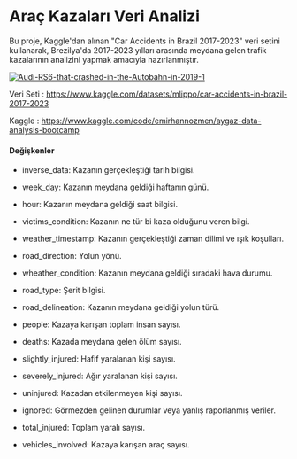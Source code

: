 # Araç Kazaları Veri Analizi

Bu proje, Kaggle'dan alınan "Car Accidents in Brazil 2017-2023" veri setini kullanarak, Brezilya'da 2017-2023 yılları arasında meydana gelen trafik kazalarının analizini yapmak amacıyla hazırlanmıştır.

<a href="https://ibb.co/3zd0wGC"><img src="https://i.ibb.co/QdQ6ZzK/Audi-RS6-that-crashed-in-the-Autobahn-in-2019-1.jpg" alt="Audi-RS6-that-crashed-in-the-Autobahn-in-2019-1" border="0"></a>


Veri Seti : https://www.kaggle.com/datasets/mlippo/car-accidents-in-brazil-2017-2023

Kaggle : https://www.kaggle.com/code/emirhannozmen/aygaz-data-analysis-bootcamp


#### Değişkenler


* inverse_data: Kazanın gerçekleştiği tarih bilgisi.

* week_day: Kazanın meydana geldiği haftanın günü.

* hour: Kazanın meydana geldiği saat bilgisi.

* victims_condition: Kazanın ne tür bi kaza olduğunu veren bilgi.

* weather_timestamp: Kazanın gerçekleştiği zaman dilimi ve ışık koşulları.

* road_direction: Yolun yönü.

* wheather_condition: Kazanın meydana geldiği sıradaki hava durumu.

* road_type: Şerit bilgisi.

* road_delineation: Kazanın meydana geldiği yolun türü.

* people: Kazaya karışan toplam insan sayısı.

* deaths: Kazada meydana gelen ölüm sayısı.

* slightly_injured: Hafif yaralanan kişi sayısı.

* severely_injured: Ağır yaralanan kişi sayısı.

* uninjured: Kazadan etkilenmeyen kişi sayısı.

* ignored: Görmezden gelinen durumlar veya yanlış raporlanmış veriler.

* total_injured: Toplam yaralı sayısı.

* vehicles_involved: Kazaya karışan araç sayısı.
